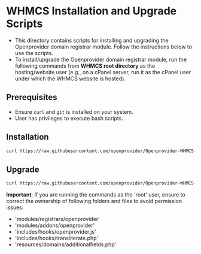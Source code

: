 # WHMCS Installation and Upgrade Scripts

- This directory contains scripts for installing and upgrading the Openprovider domain registrar module. Follow the instructions below to use the scripts.
- To install/upgrade the Openprovider domain registrar module, run the following commands from **WHMCS root directory** as the hosting/website user (e.g., on a cPanel server, run it as the cPanel user under which the WHMCS website is hosted).

## Prerequisites
- Ensure `curl` and `git` is installed on your system.
- User has privileges to execute bash scripts.

## Installation

```bash
curl https://raw.githubusercontent.com/openprovider/Openprovider-WHMCS-domains/refs/heads/master/scripts/install_openprovider.sh | sudo /bin/bash -s
```

## Upgrade

```bash
curl https://raw.githubusercontent.com/openprovider/Openprovider-WHMCS-domains/refs/heads/master/scripts/update_openprovider.sh | sudo /bin/bash -s
```

**Important**: If you are running the commands as the 'root' user, ensure to correct the ownership of following folders and files to avoid permission issues:
- 'modules/registrars/openprovider'
- 'modules/addons/openprovider'
- 'includes/hooks/openprovider.js'
- 'includes/hooks/transliterate.php'
- 'resources/domains/additionalfields.php'
